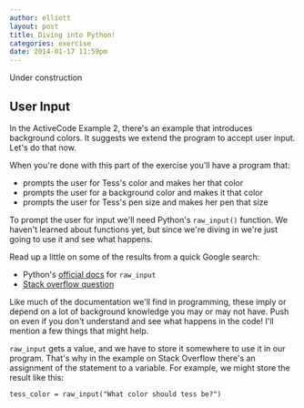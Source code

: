 ```yaml
---
author: elliott
layout: post
title: Diving into Python!
categories: exercise
date: 2014-01-17 11:59pm
---
```


Under construction


## User Input

In the ActiveCode Example 2, there's an example that introduces background colors.  It suggests we extend the program to accept user input.  Let's do that now.

When you're done with this part of the exercise you'll have a program that:

* prompts the user for Tess's color and makes her that color
* prompts the user for a background color and makes it that color
* prompts the user for Tess's pen size and makes her pen that size

To prompt the user for input we'll need Python's `raw_input()` function.  We haven't learned about functions yet, but since we're diving in we're just going to use it and see what happens.

Read up a little on some of the results from a quick Google search:

* Python's [official docs](http://docs.python.org/2/library/functions.html#raw_input) for `raw_input`
* [Stack overflow question](http://stackoverflow.com/questions/5563089/raw-input-function-in-python)

Like much of the documentation we'll find in programming, these imply or depend on a lot of background knowledge you may or may not have.  Push on even if you don't understand and see what happens in the code!  I'll mention a few things that might help.

`raw_input` gets a value, and we have to store it somewhere to use it in our program.  That's why in the example on Stack Overflow there's an assignment of the statement to a variable.  For example, we might store the result like this:

```
tess_color = raw_input("What color should tess be?")
```
